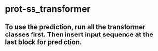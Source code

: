 # prot-ss_transformer
## To use the prediction, run all the transformer classes first. Then insert input sequence at the last block for prediction. 

